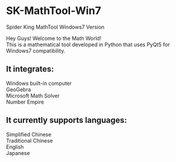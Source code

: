 # SK-MathTool-Win7
Spider King MathTool Windows7 Version  
  
Hey Guys!  Welcome to the Math World!  
This is a mathematical tool developed in Python that uses PyQt5 for Windows7 compatibility.  
## It integrates:  
Windows built-in computer  
GeoGebra  
Microsoft Math Solver  
Number Empire  
  
## It currently supports languages:  
Simplified Chinese  
Traditional Chinese  
English  
Japanese  
